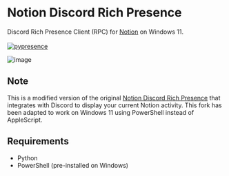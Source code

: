 # Notion Discord Rich Presence

Discord Rich Presence Client (RPC) for [Notion](https://www.notion.so/) on Windows 11.<br><br>
[![pypresence](https://img.shields.io/badge/using-pypresence-00bb88.svg?style=for-the-badge&logo=discord&logoWidth=15)](https://github.com/qwertyquerty/pypresence)

![image](https://user-images.githubusercontent.com/46650119/124508973-995e9680-ddee-11eb-95ea-a641208b9238.png)

## Note
This is a modified version of the original [Notion Discord Rich Presence](https://github.com/albatrosspreacher/notion-discord-rpc) that integrates with Discord to display your current Notion activity. 
This fork has been adapted to work on Windows 11 using PowerShell instead of AppleScript.

## Requirements
- Python
- PowerShell (pre-installed on Windows)

